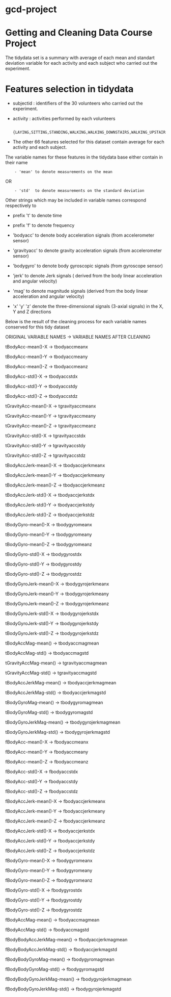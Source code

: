 # gcd-project
Getting and Cleaning Data Course Project
========================================

The tidydata set is a summary with average of each mean and standart deviation
variable for each activity and each subject who carried out the experiment.

Features selection in tidydata
=============================

- subjectid : identifiers of the 30 volunteers who carried out the experiment.

- activity : activities performed by each volunteers
              
        {LAYING,SITTING,STANDING,WALKING,WALKING_DOWNSTAIRS,WALKING_UPSTAIRS}

 - The other 66 features selected for this dataset contain average for each activity and each subject.

  The variable names for these features in the tidydata base either contain in their name


        - 'mean' to denote measurements on the mean

OR

        - 'std'  to denote measurements on the standard deviation
        
Other strings which may be included in variable names correspond respectively to

- prefix 't' to denote time

- prefix 'f' to denote frequency

- 'bodyacc'  to denote body acceleration signals (from accelerometer sensor)

- 'gravityacc'  to denote gravity acceleration signals (from accelerometer sensor)

- 'bodygyro'  to denote body gyroscopic signals (from gyroscope sensor)

- 'jerk' to denote Jerk signals ( derived from the body linear acceleration and angular velocity)

- 'mag' to denote magnitude signals (derived from the body linear acceleration and angular velocity)

-  'x' 'y' 'z' denote the three-dimensional signals (3-axial signals) in the X, Y and Z directions


Below is the result of the cleaning process for each variable names conserved for this tidy dataset


ORIGINAL VARIABLE NAMES -> VARIABLE NAMES AFTER CLEANING

tBodyAcc-mean()-X -> tbodyaccmeanx

tBodyAcc-mean()-Y -> tbodyaccmeany

tBodyAcc-mean()-Z -> tbodyaccmeanz

tBodyAcc-std()-X -> tbodyaccstdx

tBodyAcc-std()-Y -> tbodyaccstdy

tBodyAcc-std()-Z -> tbodyaccstdz

tGravityAcc-mean()-X -> tgravityaccmeanx

tGravityAcc-mean()-Y -> tgravityaccmeany

tGravityAcc-mean()-Z -> tgravityaccmeanz

tGravityAcc-std()-X -> tgravityaccstdx

tGravityAcc-std()-Y -> tgravityaccstdy

tGravityAcc-std()-Z -> tgravityaccstdz

tBodyAccJerk-mean()-X -> tbodyaccjerkmeanx

tBodyAccJerk-mean()-Y -> tbodyaccjerkmeany

tBodyAccJerk-mean()-Z -> tbodyaccjerkmeanz

tBodyAccJerk-std()-X -> tbodyaccjerkstdx

tBodyAccJerk-std()-Y -> tbodyaccjerkstdy

tBodyAccJerk-std()-Z -> tbodyaccjerkstdz

tBodyGyro-mean()-X -> tbodygyromeanx

tBodyGyro-mean()-Y -> tbodygyromeany

tBodyGyro-mean()-Z -> tbodygyromeanz

tBodyGyro-std()-X -> tbodygyrostdx

tBodyGyro-std()-Y -> tbodygyrostdy

tBodyGyro-std()-Z -> tbodygyrostdz

tBodyGyroJerk-mean()-X -> tbodygyrojerkmeanx

tBodyGyroJerk-mean()-Y -> tbodygyrojerkmeany

tBodyGyroJerk-mean()-Z -> tbodygyrojerkmeanz

tBodyGyroJerk-std()-X -> tbodygyrojerkstdx

tBodyGyroJerk-std()-Y -> tbodygyrojerkstdy

tBodyGyroJerk-std()-Z -> tbodygyrojerkstdz

tBodyAccMag-mean() -> tbodyaccmagmean

tBodyAccMag-std() -> tbodyaccmagstd

tGravityAccMag-mean() -> tgravityaccmagmean

tGravityAccMag-std() -> tgravityaccmagstd

tBodyAccJerkMag-mean() -> tbodyaccjerkmagmean

tBodyAccJerkMag-std() -> tbodyaccjerkmagstd

tBodyGyroMag-mean() -> tbodygyromagmean

tBodyGyroMag-std() -> tbodygyromagstd

tBodyGyroJerkMag-mean() -> tbodygyrojerkmagmean

tBodyGyroJerkMag-std() -> tbodygyrojerkmagstd

fBodyAcc-mean()-X -> fbodyaccmeanx

fBodyAcc-mean()-Y -> fbodyaccmeany

fBodyAcc-mean()-Z -> fbodyaccmeanz

fBodyAcc-std()-X -> fbodyaccstdx

fBodyAcc-std()-Y -> fbodyaccstdy

fBodyAcc-std()-Z -> fbodyaccstdz

fBodyAccJerk-mean()-X -> fbodyaccjerkmeanx

fBodyAccJerk-mean()-Y -> fbodyaccjerkmeany

fBodyAccJerk-mean()-Z -> fbodyaccjerkmeanz

fBodyAccJerk-std()-X -> fbodyaccjerkstdx

fBodyAccJerk-std()-Y -> fbodyaccjerkstdy

fBodyAccJerk-std()-Z -> fbodyaccjerkstdz

fBodyGyro-mean()-X -> fbodygyromeanx

fBodyGyro-mean()-Y -> fbodygyromeany

fBodyGyro-mean()-Z -> fbodygyromeanz

fBodyGyro-std()-X -> fbodygyrostdx

fBodyGyro-std()-Y -> fbodygyrostdy

fBodyGyro-std()-Z -> fbodygyrostdz

fBodyAccMag-mean() -> fbodyaccmagmean

fBodyAccMag-std() -> fbodyaccmagstd

fBodyBodyAccJerkMag-mean() -> fbodyaccjerkmagmean

fBodyBodyAccJerkMag-std() -> fbodyaccjerkmagstd

fBodyBodyGyroMag-mean() -> fbodygyromagmean

fBodyBodyGyroMag-std() -> fbodygyromagstd

fBodyBodyGyroJerkMag-mean() -> fbodygyrojerkmagmean

fBodyBodyGyroJerkMag-std() -> fbodygyrojerkmagstd

